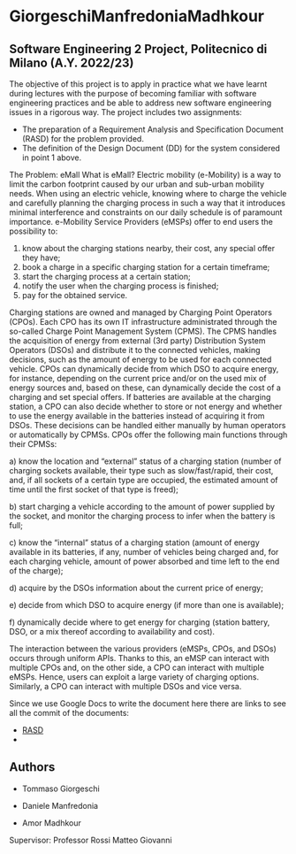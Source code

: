 # GiorgeschiManfredoniaMadhkour
## Software Engineering 2 Project, Politecnico di Milano (A.Y. 2022/23)
The objective of this project is to apply in practice what we have learnt during lectures with the purpose of becoming familiar with software engineering practices and be able to address new software engineering issues in a rigorous way. The project includes two assignments:
* The preparation of a Requirement Analysis and Specification Document (RASD) for the problem provided.
* The definition of the Design Document (DD) for the system considered in point 1 above.

The Problem: eMall
What is eMall?
Electric mobility (e-Mobility) is a way to limit the carbon footprint caused by our urban and sub-urban mobility needs. When using an electric vehicle, knowing where to charge the vehicle and carefully planning the charging process in such a way that it introduces minimal interference and constraints on our daily schedule is of paramount importance.
e-Mobility Service Providers (eMSPs) offer to end users the possibility to:
1) know about the charging stations nearby, their cost, any special offer they have;
2) book a charge in a specific charging station for a certain timeframe;
3) start the charging process at a certain station;
4) notify the user when the charging process is finished;
5) pay for the obtained service.

Charging stations are owned and managed by Charging Point Operators (CPOs). Each CPO has its own IT infrastructure administrated through the so-called Charge Point Management System (CPMS). The CPMS handles the acquisition of energy from external (3rd party) Distribution System Operators (DSOs) and distribute it to the connected vehicles, making decisions, such as the amount of energy to be used for each connected vehicle. CPOs can dynamically decide from which DSO to acquire energy, for instance, depending on the current price and/or on the used mix of energy sources and, based on these, can dynamically decide the cost of a charging and set special offers. If batteries are available at the charging station, a CPO can also decide whether to store or not energy and whether to use the energy available in the batteries instead of acquiring it from DSOs. These decisions can be handled either manually by human operators or automatically by CPMSs.
CPOs offer the following main functions through their CPMSs:

a) know the location and “external” status of a charging station (number of charging sockets
available, their type such as slow/fast/rapid, their cost, and, if all sockets of a certain type are occupied, the estimated amount of time until the first socket of that type is freed);

b) start charging a vehicle according to the amount of power supplied by the socket, and monitor
the charging process to infer when the battery is full;

c) know the “internal” status of a charging station (amount of energy available in its batteries, if any, number of vehicles being charged and, for each charging vehicle, amount of power absorbed and time left to the end of the charge);

d) acquire by the DSOs information about the current price of energy;

e) decide from which DSO to acquire energy (if more than one is available);

f) dynamically decide where to get energy for charging (station battery, DSO, or a mix thereof
according to availability and cost).

The interaction between the various providers (eMSPs, CPOs, and DSOs) occurs through uniform APIs. Thanks to this, an eMSP can interact with multiple CPOs and, on the other side, a CPO can interact with multiple eMSPs. Hence, users can exploit a large variety of charging options. Similarly, a CPO can interact with multiple DSOs and vice versa.



Since we use Google Docs to write the document here there are links to see all the commit of the documents:
* [RASD](https://docs.google.com/document/d/1ju-7AX9Tz9ayZfkL_pCP9Dp0biPJw3X0B6gOYnlgNpg/edit?usp=sharing)
* 
## Authors

* Tommaso Giorgeschi

* Daniele Manfredonia

* Amor Madhkour 

Supervisor: Professor Rossi Matteo Giovanni
